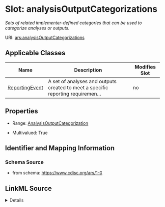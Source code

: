 # Slot: analysisOutputCategorizations


_Sets of related implementer-defined categories that can be used to categorize analyses or outputs._



URI: [ars:analysisOutputCategorizations](https://www.cdisc.org/ars/1-0/analysisOutputCategorizations)



<!-- no inheritance hierarchy -->




## Applicable Classes

| Name | Description | Modifies Slot |
| --- | --- | --- |
[ReportingEvent](ReportingEvent.md) | A set of analyses and outputs created to meet a specific reporting requiremen... |  no  |







## Properties

* Range: [AnalysisOutputCategorization](AnalysisOutputCategorization.md)

* Multivalued: True





## Identifier and Mapping Information







### Schema Source


* from schema: https://www.cdisc.org/ars/1-0




## LinkML Source

<details>
```yaml
name: analysisOutputCategorizations
description: Sets of related implementer-defined categories that can be used to categorize
  analyses or outputs.
from_schema: https://www.cdisc.org/ars/1-0
rank: 1000
multivalued: true
alias: analysisOutputCategorizations
domain_of:
- ReportingEvent
range: AnalysisOutputCategorization
inlined: true
inlined_as_list: true

```
</details>